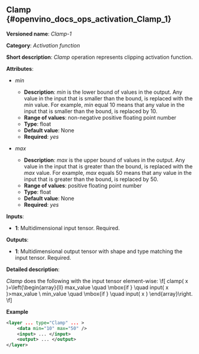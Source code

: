 ## Clamp<a name="Clamp"></a> {#openvino_docs_ops_activation_Clamp_1}

**Versioned name**: *Clamp-1*

**Category**: *Activation function*

**Short description**: *Clamp* operation represents clipping activation function.

**Attributes**:

* *min*

  * **Description**: *min* is the lower bound of values in the output. Any value in the input that is smaller than the bound, is replaced with the *min* value. For example, *min* equal 10 means that any value in the input that is smaller than the bound, is replaced by 10.
  * **Range of values**: non-negative positive floating point number
  * **Type**: float
  * **Default value**: None
  * **Required**: *yes*

* *max*

  * **Description**: *max* is the upper bound of values in the output. Any value in the input that is greater than the bound, is replaced with the *max* value. For example, *max* equals 50 means that any value in the input that is greater than the bound, is replaced by 50.
  * **Range of values**: positive floating point number
  * **Type**: float
  * **Default value**: None
  * **Required**: *yes*

**Inputs**:

*   **1**: Multidimensional input tensor. Required.

**Outputs**:

*   **1**: Multidimensional output tensor with shape and type matching the input tensor. Required.

**Detailed description**:

*Clamp* does the following with the input tensor element-wise:
\f[
clamp( x )=\left\{\begin{array}{ll}
    max\_value \quad \mbox{if } \quad input( x )>max\_value \\
    min\_value \quad \mbox{if } \quad input( x )
\end{array}\right.
\f]

**Example**

```xml
<layer ... type="Clamp" ... >
    <data min="10" max="50" />
    <input> ... </input>
    <output> ... </output>
</layer>
```
